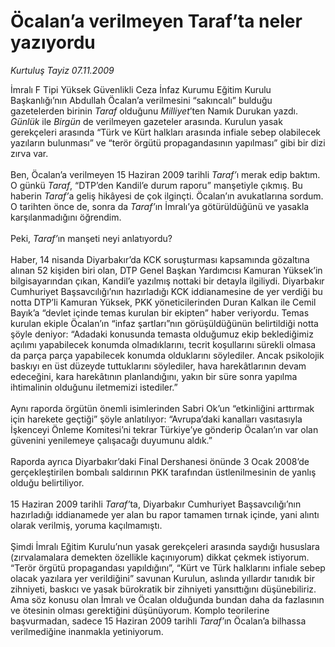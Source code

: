 # Öcalan’a verilmeyen Taraf’ta neler yazıyordu

*Kurtuluş Tayiz 07.11.2009*

<div class="taraf_structure_2col_1zq">
<div class="margen_n">



 <p>İmralı F Tipi Yüksek Güvenlikli Ceza İnfaz Kurumu Eğitim Kurulu Başkanlığı’nın Abdullah Öcalan’a verilmesini “sakıncalı” bulduğu gazetelerden birinin <i>Taraf</i> olduğunu <i>Milliyet</i>’ten Namık Durukan yazdı. <i>Günlük</i> ile <i>Birgün</i> de verilmeyen gazeteler arasında. Kurulun yasak gerekçeleri arasında “Türk ve Kürt halkları arasında infiale sebep olabilecek yazıların bulunması” ve “terör örgütü propagandasının yapılması” gibi bir dizi zırva var. <br/><br/>Ben, Öcalan’a verilmeyen 15 Haziran 2009 tarihli <i>Taraf’</i>ı merak edip baktım. O günkü <i>Taraf</i>, “DTP’den Kandil’e durum raporu” manşetiyle çıkmış. Bu haberin <i>Taraf’</i>a geliş hikâyesi de çok ilginçti. Öcalan’ın avukatlarına sordum. O tarihten önce de, sonra da <i>Taraf’</i>ın İmralı’ya götürüldüğünü ve yasakla karşılanmadığını öğrendim. <br/><br/>Peki, <i>Taraf’</i>ın manşeti neyi anlatıyordu? <br/><br/>Haber, 14 nisanda Diyarbakır’da KCK soruşturması kapsamında gözaltına alınan 52 kişiden biri olan, DTP Genel Başkan Yardımcısı Kamuran Yüksek’in bilgisayarından çıkan, Kandil’e yazılmış nottaki bir detayla ilgiliydi. Diyarbakır Cumhuriyet Başsavcılığı’nın hazırladığı KCK iddianamesine de yer verdiği bu notta DTP’li Kamuran Yüksek, PKK yöneticilerinden Duran Kalkan ile Cemil Bayık’a “devlet içinde temas kurulan bir ekipten” haber veriyordu. Temas kurulan ekiple Öcalan’ın “infaz şartları”nın görüşüldüğünün belirtildiği notta şöyle deniyor: “Adadaki konusunda temasta olduğumuz ekip beklediğimiz açılımı yapabilecek konumda olmadıklarını, tecrit koşullarını sürekli olmasa da parça parça yapabilecek konumda olduklarını söylediler. Ancak psikolojik baskıyı en üst düzeyde tuttuklarını söylediler, hava harekâtlarının devam edeceğini, kara harekâtının planlandığını, yakın bir süre sonra yapılma ihtimalinin olduğunu iletmemizi istediler.” <br/><br/>Aynı raporda örgütün önemli isimlerinden Sabri Ok’un “etkinliğini arttırmak için harekete geçtiği” şöyle anlatılıyor: “Avrupa’daki kanalları vasıtasıyla İşkenceyi Önleme Komitesi’ni tekrar Türkiye’ye gönderip Öcalan’ın var olan güvenini yenilemeye çalışacağı duyumunu aldık.” <br/><br/>Raporda ayrıca Diyarbakır’daki Final Dershanesi önünde 3 Ocak 2008’de gerçekleştirilen bombalı saldırının PKK tarafından üstlenilmesinin de yanlış olduğu belirtiliyor. <br/><br/>15 Haziran 2009 tarihli <i>Taraf’</i>ta, Diyarbakır Cumhuriyet Başsavcılığı’nın hazırladığı iddianamede yer alan bu rapor tamamen tırnak içinde, yani alıntı olarak verilmiş, yoruma kaçılmamıştı. <br/><br/>Şimdi İmralı Eğitim Kurulu’nun yasak gerekçeleri arasında saydığı hususlara (zırvalamalara demekten özellikle kaçınıyorum) dikkat çekmek istiyorum. “Terör örgütü propagandası yapıldığını”, “Kürt ve Türk halklarını infiale sebep olacak yazılara yer verildiğini” savunan Kurulun, aslında yıllardır tanıdık bir zihniyeti, baskıcı ve yasak bürokratik bir zihniyeti yansıttığını düşünebiliriz. Ama söz konusu olan İmralı ve Öcalan olduğunda bundan daha da fazlasının ve ötesinin olması gerektiğini düşünüyorum. Komplo teorilerine başvurmadan, sadece 15 Haziran 2009 tarihli <i>Taraf’</i>ın Öcalan’a bilhassa verilmediğine inanmakla yetiniyorum.</p>
<br/>
<br/>
<br/>



<br/>


<div id="taraf_not">
</div>

</div>


</div>
